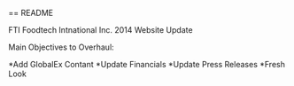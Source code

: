== README

FTI Foodtech Intnational Inc.
2014 Website Update

Main Objectives to Overhaul:

*Add GlobalEx Contant
*Update Financials
*Update Press Releases
*Fresh Look

